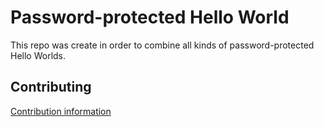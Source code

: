 # Password-protected Hello World

This repo was create in order to combine all kinds of password-protected Hello Worlds. 

## Contributing
[Contribution information](CONTRIBUTING.md)
